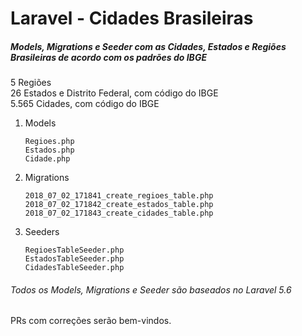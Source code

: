 # Laravel - Cidades Brasileiras
##### Models, Migrations e Seeder com as Cidades, Estados e Regiões Brasileiras de acordo com os padrões do IBGE

5 Regiões</br>
26 Estados e Distrito Federal, com código do IBGE</br>
5.565 Cidades, com código do IBGE</br>

1. Models
    ```
    Regioes.php
    Estados.php
    Cidade.php
    ```

2. Migrations
    ```
    2018_07_02_171841_create_regioes_table.php
    2018_07_02_171842_create_estados_table.php
    2018_07_02_171843_create_cidades_table.php
    ```

3. Seeders
    ```
    RegioesTableSeeder.php
    EstadosTableSeeder.php
    CidadesTableSeeder.php
    ```
###### Todos os Models, Migrations e Seeder são baseados no Laravel 5.6

PRs com correções serão bem-vindos.